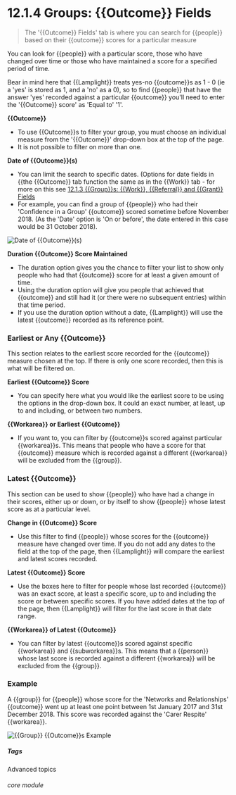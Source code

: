 # 12.1.4 Groups: {{Outcome}} Fields

> The '{{Outcome}} Fields' tab is where you can search for {{people}} based on their {{outcome}} scores for a particular measure



You can look for {{people}} with a particular score, those who have changed over time or those who have maintained a score for a specified period of time. 

Bear in mind here that {{Lamplight}} treats yes-no {{outcome}}s as 1 - 0 (ie a 'yes' is stored as 1, and a 'no' as a 0), so to find {{people}} that have the answer 'yes' recorded against a particular {{outcome}} you'll need to enter the '{{Outcome}} score' as 'Equal to' '1'. 

**{{Outcome}}**

- To use {{Outcome}}s to filter your group, you must choose an individual measure from the '{{Outcome}}' drop-down box at the top of the page. 
- It is not possible to filter on more than one.

**Date of {{Outcome}}(s)**

- You can limit the search to specific dates. (Options for date fields in {{the {{Outcome}} tab function the same as in the {{Work}} tab - for more on this see [12.1.3 {{Group}}s: {{Work}}, {{Referral}} and {{Grant}} Fields](/help/index/p/12.1.3)
- For example, you can find a group of {{people}} who had their 'Confidence in a Group' {{outcome}} scored sometime before November 2018. (As the 'Date' option is 'On or before', the date entered in this case would be 31 October 2018).

![Date of {{Outcome}}(s)](11.1.4a.png)

**Duration {{Outcome}} Score Maintained**

- The duration option gives you the chance to filter your list to show only people who had that {{outcome}} score for at least a given amount of time. 
- Using the duration option will give you people that achieved that {{outcome}} and still had it (or there were no subsequent entries) within that time period. 
- If you use the duration option without a date, {{Lamplight}} will use the latest {{outcome}} recorded as its reference point.


### Earliest or Any {{Outcome}}

This section relates to the earliest score recorded for the {{outcome}} measure chosen at the top. If there is only one score recorded, then this is what will be filtered on.

**Earliest {{Outcome}} Score**

- You can specify here what you would like the earliest score to be using the options in the drop-down box. It could an exact number, at least, up to and including, or between two numbers.

**{{Workarea}} or Earliest {{Outcome}}**

- If you want to, you can filter by {{outcome}}s scored against particular {{workarea}}s. This means that people who have a score for that {{outcome}} measure which is recorded against a different {{workarea}} will be excluded from the {{group}}.


### Latest {{Outcome}}

This section can be used to show {{people}} who have had a change in their scores, either up or down, or by itself to show {{people}} whose latest score as at a particular level.

**Change in {{Outcome}} Score**

- Use this filter to find {{people}} whose scores for the {{outcome}} measure have changed over time. If you do not add any dates to the field at the top of the page, then {{Lamplight}} will compare the earliest and latest scores recorded.

**Latest {{Outcome}} Score**

- Use the boxes here to filter for people whose last recorded {{outcome}} was an exact score, at least a specific score, up to and including the score or between specific scores. If you have added dates at the top of the page, then {{Lamplight}} will filter for the last score in that date range.

**{{Workarea}} of Latest {{Outcome}}**

- You can filter by latest {{outcome}}s scored against specific {{workarea}} and {{subworkarea}}s. This means that a {{person}} whose last score is recorded against a different {{workarea}} will be excluded from the {{group}}.


### Example

A {{group}} for {{people}} whose score for the 'Networks and Relationships' {{outcome}} went up at least one point between 1st January 2017 and 31st December 2018. This score was recorded against the 'Carer Respite' {{workarea}}.

![{{Group}} {{Outcome}}s Example](11.1.4b.png)


##### Tags
Advanced topics

###### core module
